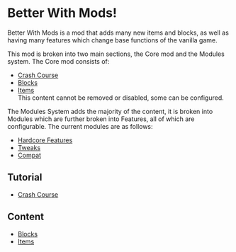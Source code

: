 # Better With Mods!

Better With Mods is a mod that adds many new items and blocks, as well as having many features which change base functions of the vanilla game.

This mod is broken into two main sections, the Core mod and the Modules system.
The Core mod consists of:
   * [Crash Course](crashcourse/index.md) 
   * [Blocks](blocks/index.md)
   * [Items](items/index.md)  
This content cannot be removed or disabled, some can be configured.  

The Modules System adds the majority of the content, it is broken into Modules which are further broken into Features, all of which are configurable. The current modules are as follows:  
   * [Hardcore Features](hardcore/index.md)  
   * [Tweaks](tweaks.md)
   * [Compat](compat.md)
 

## Tutorial
* [Crash Course](crashcourse/index.md)

## Content
* [Blocks](blocks/index.md)
* [Items](items/index.md)


